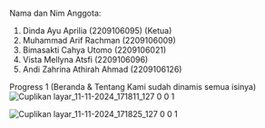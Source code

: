 Nama dan Nim Anggota:
1. Dinda Ayu Aprilia (2209106095) (Ketua)
2. Muhammad Arif Rachman (2209106009)
3. Bimasakti Cahya Utomo (2209106021)
3. Vista Mellyna Atsfi (2209106096)
4. Andi Zahrina Athirah Ahmad (2209106126)


Progress 1 (Beranda & Tentang Kami sudah dinamis semua isinya)
![Cuplikan layar_11-11-2024_171811_127 0 0 1](https://github.com/user-attachments/assets/11bf2756-a4b3-49bb-a07d-21ccc91c6493)

![Cuplikan layar_11-11-2024_171825_127 0 0 1](https://github.com/user-attachments/assets/58f4a18c-4811-469a-9daa-f77f47c49369)
